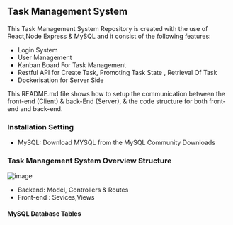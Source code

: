 
## Task Management System
This Task Management System Repository is created with the use of React,Node Express & MySQL and it consist of the following features:

- Login System
- User Management
- Kanban Board For Task Management
- Restful API for Create Task, Promoting Task State , Retrieval Of Task
- Dockerisation for Server Side

This README.md file shows how to setup the communication between the front-end (Client) & back-End (Server), & the code structure for both front-end and back-end.   

### Installation Setting
- MySQL: Download MYSQL from the MySQL Community Downloads



### Task Management System Overview Structure
![image](https://user-images.githubusercontent.com/56182367/182769064-97bc3af4-b185-46e5-b822-7032f34dbbd8.png)

- Backend: Model, Controllers & Routes
- Front-end : Sevices,Views


#### MySQL Database Tables


